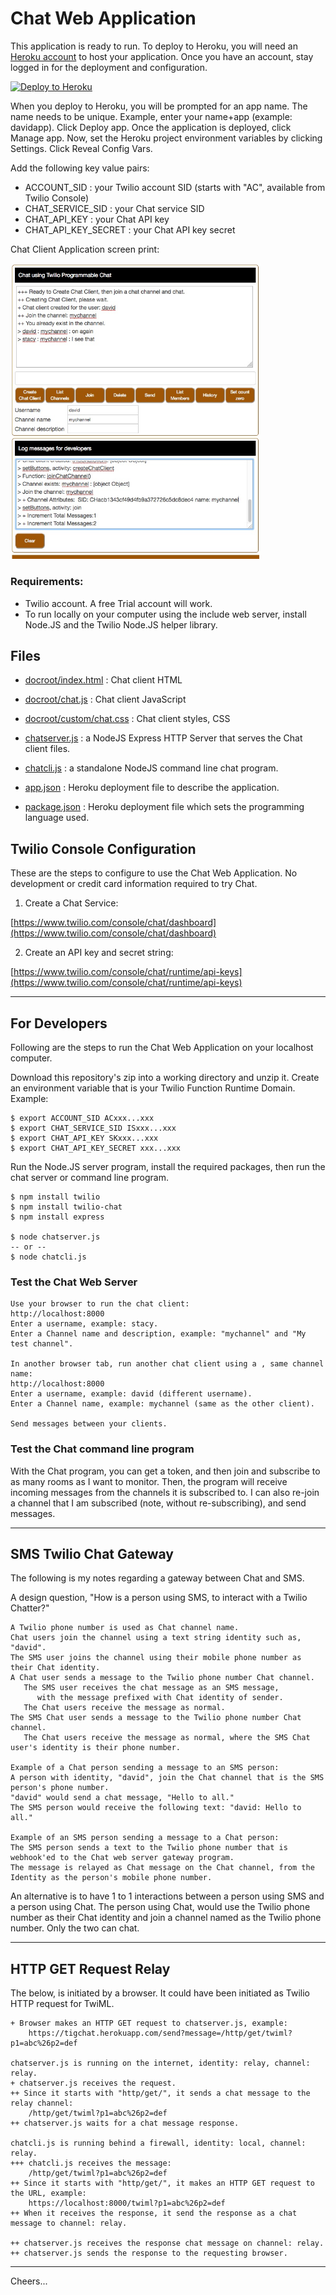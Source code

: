 # Chat Web Application

This application is ready to run.
To deploy to Heroku, you will need an [Heroku account](https://heroku.com/) to host your application.
Once you have an account, stay logged in for the deployment and configuration.

[![Deploy to Heroku](https://www.herokucdn.com/deploy/button.svg)](https://heroku.com/deploy?template=https://github.com/tigerfarm/tigchat)

When you deploy to Heroku, you will be prompted for an app name. 
The name needs to be unique. Example, enter your name+app (example: davidapp). 
Click Deploy app. Once the application is deployed, click Manage app. 
Now, set the Heroku project environment variables by clicking Settings. 
Click Reveal Config Vars.

Add the following key value pairs:
- ACCOUNT_SID : your Twilio account SID (starts with "AC", available from Twilio Console)
- CHAT_SERVICE_SID : your Chat service SID
- CHAT_API_KEY : your Chat API key
- CHAT_API_KEY_SECRET : your Chat API key secret

Chat Client Application screen print:

<img src="ChatClient.jpg" width="400"/>

### Requirements:

- Twilio account. A free Trial account will work.
- To run locally on your computer using the include web server, install Node.JS and the Twilio Node.JS helper library.

## Files

- [docroot/index.html](docroot/index.html) : Chat client HTML
- [docroot/chat.js](docroot/chat.js) : Chat client JavaScript
- [docroot/custom/chat.css](docroot/custom/chat.css) : Chat client styles, CSS

- [chatserver.js](chatserver.js) : a NodeJS Express HTTP Server that serves the Chat client files.
- [chatcli.js](chatcli.js) : a standalone NodeJS command line chat program.

- [app.json](app.json) : Heroku deployment file to describe the application.
- [package.json](package.json) : Heroku deployment file which sets the programming language used.

## Twilio Console Configuration

These are the steps to configure to use the Chat Web Application.
No development or credit card information required to try Chat.

1. Create a Chat Service:

[https://www.twilio.com/console/chat/dashboard](https://www.twilio.com/console/chat/dashboard)

2. Create an API key and secret string:

[https://www.twilio.com/console/chat/runtime/api-keys](https://www.twilio.com/console/chat/runtime/api-keys)

--------------------------------------------------------------------------------
## For Developers

Following are the steps to run the Chat Web Application on your localhost computer.

Download this repository's zip into a working directory and unzip it.
Create an environment variable that is your Twilio Function Runtime Domain.
Example:
````
$ export ACCOUNT_SID ACxxx...xxx
$ export CHAT_SERVICE_SID ISxxx...xxx
$ export CHAT_API_KEY SKxxx...xxx
$ export CHAT_API_KEY_SECRET xxx...xxx
````
Run the Node.JS server program, install the required packages, then run the chat server or command line program.
````
$ npm install twilio
$ npm install twilio-chat
$ npm install express

$ node chatserver.js
-- or --
$ node chatcli.js
````
### Test the Chat Web Server
````
Use your browser to run the chat client:
http://localhost:8000
Enter a username, example: stacy.
Enter a Channel name and description, example: "mychannel" and "My test channel".

In another browser tab, run another chat client using a , same channel name:
http://localhost:8000
Enter a username, example: david (different username).
Enter a Channel name, example: mychannel (same as the other client).

Send messages between your clients.
````
### Test the Chat command line program

With the Chat program, you can get a token, and then join and subscribe to as many rooms as I want to monitor.
Then, the program will receive incoming messages from the channels it is subscribed to.
I can also re-join a channel that I am subscribed (note, without re-subscribing), and send messages.

--------------------------------------------------------------------------------
## SMS Twilio Chat Gateway

The following is my notes regarding a gateway between Chat and SMS.

A design question, "How is a person using SMS, to interact with a Twilio Chatter?"

````
A Twilio phone number is used as Chat channel name.
Chat users join the channel using a text string identity such as, "david".
The SMS user joins the channel using their mobile phone number as their Chat identity.
A Chat user sends a message to the Twilio phone number Chat channel.
   The SMS user receives the chat message as an SMS message,
      with the message prefixed with Chat identity of sender.
   The Chat users receive the message as normal.
The SMS Chat user sends a message to the Twilio phone number Chat channel.
   The Chat users receive the message as normal, where the SMS Chat user's identity is their phone number.

Example of a Chat person sending a message to an SMS person:
A person with identity, "david", join the Chat channel that is the SMS person's phone number.
"david" would send a chat message, "Hello to all."
The SMS person would receive the following text: "david: Hello to all."

Example of an SMS person sending a message to a Chat person:
The SMS person sends a text to the Twilio phone number that is webhook'ed to the Chat web server gateway program.
The message is relayed as Chat message on the Chat channel, from the Identity as the person's mobile phone number.
````
An alternative is to have 1 to 1 interactions between a person using SMS and a person using Chat.
The person using Chat, would use the Twilio phone number as their Chat identity and join a channel named as the Twilio phone number.
Only the two can chat.

--------------------------------------------------------------------------------
## HTTP GET Request Relay

The below, is initiated by a browser. It could have been initiated as Twilio HTTP request for TwiML.

````
+ Browser makes an HTTP GET request to chatserver.js, example:
    https://tigchat.herokuapp.com/send?message=/http/get/twiml?p1=abc%26p2=def

chatserver.js is running on the internet, identity: relay, channel: relay.
+ chatserver.js receives the request.
++ Since it starts with "http/get/", it sends a chat message to the relay channel:
    /http/get/twiml?p1=abc%26p2=def
++ chatserver.js waits for a chat message response.

chatcli.js is running behind a firewall, identity: local, channel: relay.
+++ chatcli.js receives the message:
    /http/get/twiml?p1=abc%26p2=def
++ Since it starts with "http/get/", it makes an HTTP GET request to the URL, example:
    https://localhost:8000/twiml?p1=abc%26p2=def
++ When it receives the response, it send the response as a chat message to channel: relay.

++ chatserver.js receives the response chat message on channel: relay.
++ chatserver.js sends the response to the requesting browser.
````

--------------------------------------------------------------------------------
Cheers...
